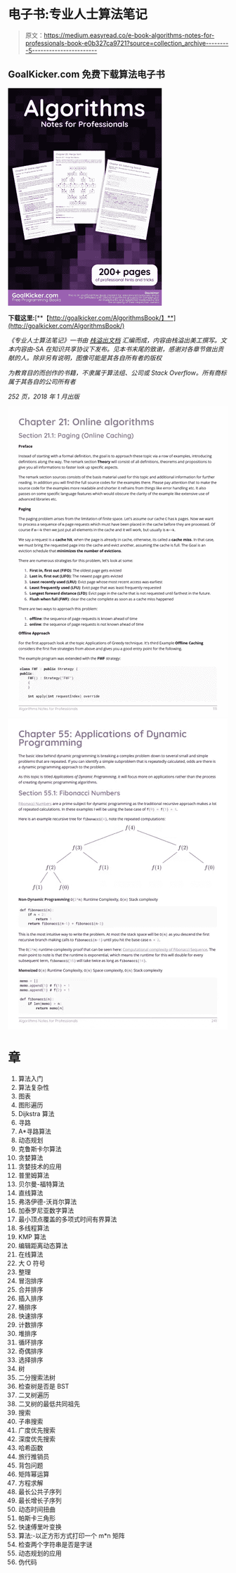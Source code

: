 # 电子书:专业人士算法笔记

> 原文：<https://medium.easyread.co/e-book-algorithms-notes-for-professionals-book-e0b327ca9721?source=collection_archive---------5----------------------->

## GoalKicker.com 免费下载算法电子书

![](img/72fb6f65f023789c3ecdc8574da20ca1.png)

**下载这里:**[**【http://goalkicker.com/AlgorithmsBook/】**](http://goalkicker.com/AlgorithmsBook/)

*《专业人士算法笔记》一书由* [*栈溢出文档*](https://archive.org/details/documentation-dump.7z) *汇编而成，内容由栈溢出美工撰写。文本内容由-SA 在知识共享协议下发布。见本书末尾的致谢，感谢对各章节做出贡献的人。除非另有说明，图像可能是其各自所有者的版权*

*为教育目的而创作的书籍，不隶属于算法组、公司或 Stack Overflow。所有商标属于其各自的公司所有者*

*252 页，2018 年 1 月出版*

![](img/67fddedd1deddb29c6cafb6b835f4718.png)![](img/1939d954ff86326bbbb0ea9c3e900879.png)

# 章

1.  算法入门
2.  算法复杂性
3.  图表
4.  图形遍历
5.  Dijkstra 算法
6.  寻路
7.  A*寻路算法
8.  动态规划
9.  克鲁斯卡尔算法
10.  贪婪算法
11.  贪婪技术的应用
12.  普里姆算法
13.  贝尔曼-福特算法
14.  直线算法
15.  弗洛伊德-沃肖尔算法
16.  加泰罗尼亚数字算法
17.  最小顶点覆盖的多项式时间有界算法
18.  多线程算法
19.  KMP 算法
20.  编辑距离动态算法
21.  在线算法
22.  大 O 符号
23.  整理
24.  冒泡排序
25.  合并排序
26.  插入排序
27.  桶排序
28.  快速排序
29.  计数排序
30.  堆排序
31.  循环排序
32.  奇偶排序
33.  选择排序
34.  树
35.  二分搜索法树
36.  检查树是否是 BST
37.  二叉树遍历
38.  二叉树的最低共同祖先
39.  搜索
40.  子串搜索
41.  广度优先搜索
42.  深度优先搜索
43.  哈希函数
44.  旅行推销员
45.  背包问题
46.  矩阵幂运算
47.  方程求解
48.  最长公共子序列
49.  最长增长子序列
50.  动态时间扭曲
51.  帕斯卡三角形
52.  快速傅里叶变换
53.  算法:-以正方形方式打印一个 m*n 矩阵
54.  检查两个字符串是否是字谜
55.  动态规划的应用
56.  伪代码